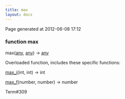 ```yaml
---
title: max
layout: docs
---
```


<div class="bottom_right_note">Page generated at 2012-06-08 17:12</div>
<h3><span class="minor">function</span> max</h3>

max(<a href="/docs/any.html">any</a>, <a href="/docs/any.html">any</a>) -> <a href="/docs/any.html">any</a>
<p></p>


<p>Overloaded function, includes these specific functions:</p>
<p><a href="/docs/max_i.html">max_i</a>(int, int) -> int</p>
<p><a href="/docs/max_f.html">max_f</a>(number, number) -> number</p>

<p><span class="extra_minor">Term#309</span></p>
